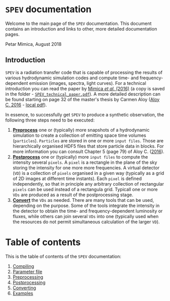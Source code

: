 # `SPEV` documentation

Welcome to the main page of the `SPEV` documentation. This document contains an introduction and links to other, more detailed documentation pages.

Petar Mimica, August 2018

## Introduction

`SPEV` is a radiation transfer code that is capable of processing the results of various hydrodynamic simulation codes and compute time- and frequency-dependent emission (images, spectra, light curves). For a technical introduction you can read the paper by [Mimica _et al._ (2016)][4c31a2f3] (a copy is saved in the folder - [`SPEV_technical_paper.pdf`](SPEV_technical_paper.pdf)). A more detailed description can be found starting on page 32 of the master's thesis by Carmen Aloy ([Aloy C. 2016][2e979a74] - [local pdf](Thesis_C_Aloy.pdf)).

In essence, to successfully get `SPEV` to produce a synthetic observation, the following three steps need to be executed:

1. **[Preprocess][0528faf2]** one or (typically) more snapshots of a hydrodynamic simulation to create a collection of emitting space time volumes (`particles`). `Particles` are stored in one or more `input files`. Those are hierarchically organised HDF5 files that store particle data in blocks.  For more information you can consult Chapter 5 (page 79) of Aloy C. ([2016][2e979a74]).
2. **[Postprocess][c929024b]** one or (typically) more `input files` to compute the intensity several `pixels`. A `pixel` is a rectangle in the plane of the sky storing the intensity for one more more frequencies. A virtual detector (`VD`) is a collection of `pixels` organised in a given way (typically as a grid of 2D images at different time instants). Each `pixel` is defined independently, so that in principle any arbitrary collection of rectangular `pixels` can be used instead of a rectangula grid. Typicall one or more `VDs` are produced as a result of the postprocessing stage.
3. **[Convert][29558c59]** the `VDs` as needed. There are many tools that can be used, depending on the purpose. Some of the tools integrate the intensity in the detector to obtain the time- and frequency-dependent luminosity or fluxes, while others can join several `VDs` into one (typically used when the resources do not permit simultaneous calculation of the larger `VD`).

# Table of contents

This is the table of contents of the `SPEV` documentation:
1. [Compiling][ede2bea0]
2. [Parameter file][3d8ed2ee]
3. [Preprocessing][0528faf2]
4. [Postprocessing][c929024b]
5. [Converting][29558c59]
6. [Examples][ad7f1642]

  [4c31a2f3]: http://adsabs.harvard.edu/abs/2016JPhCS.719a2008M "Mimica et al. (2016) paper"
  [2e979a74]: https://riunet.upv.es/handle/10251/35350 "Thesis Carmen Aloy"
  [0528faf2]: pre.html "Preprocessing"
  [c929024b]: post.html "Postprocessing"
  [29558c59]: conv.html "Converting"
  [ad7f1642]: examp.html "Examples"
  [3d8ed2ee]: prm.html "Parameter file"
  [ede2bea0]: compile.html "Compiling"
